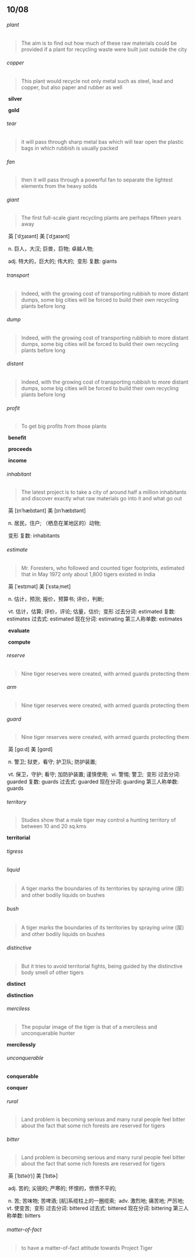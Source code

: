 ## 10/08

###### plant

> The aim is to find out how much of these raw materials could be provided if a plant for recycling waste were built just
> outside the city

###### copper

> This plant would recycle not only metal such as steel, lead and copper, but also paper and rubber as well

​	**silver**

​	**gold**

###### tear	 

> it will pass through sharp metal bas which will tear open the plastic bags in which rubbish is usually packed

###### fan

> then it will pass through a powerful fan to separate the lightest elements from the heavy solids

###### giant

> The first full-scale giant recycling plants are perhaps fifteen years away

​	英 [ˈdʒaɪənt]   美 [ˈdʒaɪənt] 

​	n.  巨人，大汉; 巨兽，巨物; 卓越人物;

​	adj.  特大的，巨大的; 伟大的;
​	变形 复数: giants





###### transport

> Indeed, with the growing cost of transporting rubbish to more distant dumps, some big cities will
> be forced to build their own recycling plants before long

###### dump

> Indeed, with the growing cost of transporting rubbish to more distant dumps, some big cities will
> be forced to build their own recycling plants before long

###### distant

> Indeed, with the growing cost of transporting rubbish to more distant dumps, some big cities will
> be forced to build their own recycling plants before long



###### profit

> To get big profits from those plants

​	**benefit**

​	**proceeds**

​	**income**



######  inhabitant

> The latest project is to take a city of around half a million inhabitants and discover exactly what raw materials go into it and what go out

​	英 [ɪnˈhæbɪtənt]   美 [ɪnˈhæbɪtənt] 

​	n.  居民，住户; （栖息在某地区的）动物;

​	变形 复数: inhabitants





###### estimate

>  Mr. Foresters, who followed and counted tiger footprints, estimated that in May 1972 only about 1,800 tigers existed in
> India

​	英 [ˈestɪmət]   美 [ˈɛstəˌmet] 

​	n.  估计，预测; 报价，预算书; 评价，判断;

​	vt.  估计，估算; 评价，评论; 估量，估价;
​	变形 过去分词: estimated 复数: estimates 过去式: estimated 现在分词: estimating 第三人称单数: estimates

​	**evaluate**

​	**compute**

###### reserve

> Nine tiger reserves were created, with armed guards protecting them

###### arm

> Nine tiger reserves were created, with armed guards protecting them

###### guard

> Nine tiger reserves were created, with armed guards protecting them

​	英 [gɑ:d]   美 [gɑrd] 

​	n.  警卫; 狱吏，看守; 护卫队; 防护装置;

​	vt.  保卫，守护; 看守; 加防护装置; 谨慎使用;
​	vi.  警惕; 警卫;
​	变形 过去分词: guarded 复数: guards 过去式: guarded 现在分词: guarding 第三人称单数: guards



###### territory

> Studies show that a male tiger may control a hunting territory of between 10 and 20 sq.kms

**territorial**

###### tigress

###### liquid

> A tiger marks the boundaries of its territories by spraying urine (尿) and other bodily liquids on bushes

###### bush

> A tiger marks the boundaries of its territories by spraying urine (尿) and other bodily liquids on bushes



###### distinctive

> But it tries to avoid territorial fights, being guided by the distinctive body smell of other tigers

**distinct**

**distinction**



###### merciless

> The popular image of the tiger is that of a merciless and unconquerable hunter

**mercilessly**





######  unconquerable 

**conquerable**

**conquer**

###### rural

> Land problem is becoming serious and many rural people feel bitter about the fact that some rich forests are reserved for tigers

###### bitter

> Land problem is becoming serious and many rural people feel bitter about the fact that some rich forests are reserved for tigers

​	英 [ˈbɪtə(r)]   美 [ˈbɪtɚ]  

​	adj.  苦的; 尖锐的; 严寒的; 怀恨的，愤愤不平的;

​	n.  苦; 苦味物; 苦啤酒; [航]系缆柱上的一圈缆索;
​	adv.  激烈地; 痛苦地; 严厉地;
​	vt.  使变苦;
​	变形 过去分词: bittered 过去式: bittered 现在分词: bittering 第三人称单数: bitters



###### matter-of-fact

> to have a matter-of-fact attitude towards Project Tiger